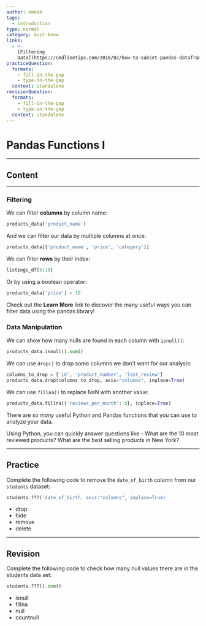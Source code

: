 ```yaml
---
author: emmab
tags:
  - introduction
type: normal
category: must-know
links:
  - >-
    [Filtering
    Data](https://cmdlinetips.com/2018/02/how-to-subset-pandas-dataframe-based-on-values-of-a-column/){website}
practiceQuestion:
  formats:
    - fill-in-the-gap
    - type-in-the-gap
  context: standalone
revisionQuestion:
  formats:
    - fill-in-the-gap
    - type-in-the-gap
  context: standalone
---
```


# Pandas Functions I


---

## Content

---

### Filtering

We can filter **columns** by column name:

```py
products_data['product_name']
```

And we can filter our data by multiple columns at once:

```py
products_data[['product_name', 'price', 'category']]
```

We can filter **rows** by their index:

```py
listings_df[5:10]
```

Or by using a boolean operator:

```py
products_data['price'] < 10
```

Check out the **Learn More** link to discover the many useful ways you can filter data using the pandas library!

### Data Manipulation

We can show how many nulls are found in each column with `isnull()`:

```py
products_data.isnull().sum()
```

We can use `drop()` to drop some columns we don't want for our analysis:

```py
columns_to_drop = ['id', 'product_number', 'last_review']
products_data.drop(columns_to_drop, axis="columns", inplace=True)
```

We can use `fillna()` to replace NaN with another value:

```py
products_data.fillna({'reviews_per_month': 0}, inplace=True)
```

There are *so many* useful Python and Pandas functions that you can use to analyze your data.

Using Python, you can quickly answer questions like - What are the 10 most reviewed products? What are the best selling products in New York?


---

## Practice

Complete the following code to remove the `date_of_birth` column from our `students` dataset:

```py
students.???('date_of_birth, axis:"columns", inplace=True)
```

- drop
- hide
- remove
- delete


---

## Revision

Complete the following code to check how many null values there are in the students data set:

```py
students.???().sum()
```

- isnull
- fillna
- null
- countnull
